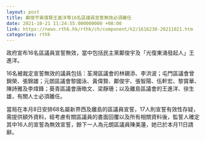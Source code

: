 ```yaml
---
layout: post
title: 鄺俊宇黃偉賢王進洋等16名區議員宣誓無效必須離任
date: 2021-10-21 11:24:55.000000000 +08:00
link: https://news.rthk.hk/rthk/ch/component/k2/1616230-20211021.htm
categories: rthk
---
```


政府宣布16名區議員宣誓無效，當中包括民主黨鄺俊宇及「光復東涌發起人」王進洋。

16名被裁定宣誓無效的議員包括：荃灣區議會的林錫添、李洪波；屯門區議會曾錦榮、張錦雄；元朗區議會黎國泳、黃偉賢、鄺俊宇、張智陽、伍軒宏、黎寳華、陳詩雅及李煒鋒；葵青區議會唐皓文、梁靜珊；以及離島區議會的王進洋、徐生雄，有關人士必須離任。

當局在本月8日安排68名屬新界西及離島的區議員宣誓，17人則宣誓有效性存疑，需提供額外資料，經考慮有關區議員的書面回覆以及所有相關資料後，監誓人確定其中16人的宣誓為無效宣誓，餘下一人為元朗區議員陳美蓮，她已於本月11日請辭。
